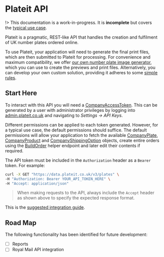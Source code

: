 # Plateit API

!> This documentation is a work-in-progress. It is **incomplete** but covers the [typical use case](/fundamentals/suggested-integration.md).

Plateit is a pragmatic, REST-like API that handles the creation and fulfilment of UK number plates ordered online.

To use Plateit, your application will need to generate the final print files, which are then submitted to Plateit for processing. For convenience and maximum compatibility, we offer [our own number plate image generator](https://numberplates.github.io/plateit-generator-docs), which you can use to create the previews and print files. Alternatively, you can develop your own custom solution, providing it adheres to some [simple rules](/fundamentals/plate-files.md).

## Start Here

To interact with this API you will need a [CompanyAccessToken](/objects/company-access-token.md). This can be generated by a user with administrator privileges by logging into [admin.plateit.co.uk](https://admin.plateit.co.uk) and navigating to *Settings -> API Keys*.

Different permissions can be applied to each token generated. However, for a typical use case, the default permissions should suffice. The default permissions will allow your application to fetch the available [CompanyPlate](/objects/company-plate.md), [CompanyProduct](/objects/company-product.md) and [CompanyShippingOption](/objects/company-shipping-option.md) objects, create entire orders using the [BuildOrder](/helpers/actions/build-order.md) helper endpoint and later edit their contents if required.

The API token must be included in the `Authorization` header as a `Bearer` token.  For example:

```bash
curl -X GET "https://data.plateit.co.uk/v3/plates" \
-H "Authorization: Bearer YOUR_API_TOKEN_HERE" \
-H "Accept: application/json"
```

> When making requests to the API, always include the `Accept` header as shown above to specify the expected response format.

This is the [suggested integration guide](/fundamentals/suggested-integration.md).

## Road Map

The following functionality has been identified for future development:

- [ ] Reports
- [ ] Royal Mail API integration